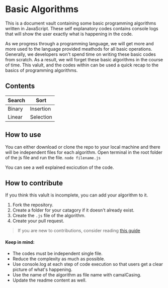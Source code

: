 # Basic Algorithms
This is a document vault containing some basic programming algorithms written in JavaScript. These self explanatory codes contains console logs that will show the user exactly what is happening in the code. 

As we progress through a programming language, we will get more and more used to the language provided meathods for all basic operations. Generally, we developers won't spend time on writing these basic codes from scratch. As a result, we will forget these basic algorithms in the course of time. 
This valult, and the codes within can be used a quick recap to the basics of programming algorithms.

## Contents

| Search | Sort |
| ------ | ---- |
| Binary | Insertion |
| Linear | Selection |

## How to use
You can either download or clone the repo to your local machine and there will be independent files for each algorithm. Open terminal in the root folder of the js file and run the file. `node filename.js`

You can see a well explained excicution of the code.

## How to contribute
If you think this valult is incomplete, you can add your algorithm to it. 

1. Fork the repository.
2. Create a folder for your catagory if it doesn't already exist.
3. Create the `.js` file of the algorithm.
4. Create your pull request.

> If you are new to contributions, consider reading [this guide](https://www.dataschool.io/how-to-contribute-on-github/)

#### Keep in mind:
* The codes must be independent single file.
* Reduce the complexity as much as possible.
* Use console.log at each step of code execution so that users get a clear picture of what's happening.
* Use the name of the algorithm as file name with camalCasing.
* Update the readme content as well.
